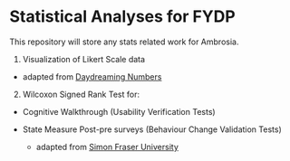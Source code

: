 # Statistical Analyses for FYDP
This repository will store any stats related work for Ambrosia.

1. Visualization of Likert Scale data
* adapted from [Daydreaming Numbers][1]
2. Wilcoxon Signed Rank Test for:
* Cognitive Walkthrough (Usability Verification Tests)
* State Measure Post-pre surveys (Behaviour Change Validation Tests)
  * adapted from [Simon Fraser University][2]
  
  [1]: http://daydreamingnumbers.com/blog/4-ways-to-visualize-likert-scales/
  [2]: https://www.sfu.ca/istld/faculty/resources/postpre.html